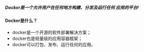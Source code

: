 ##### Docker是一个允许用户在任何地方构建、分发及运行任何 应用的平台!



#### Docker是什么？

* docker是一个开源的软件部署解决方案；
* docker也是轻量级的应用容器框架；
* docker可以打包、发布、运行任何的应用。



